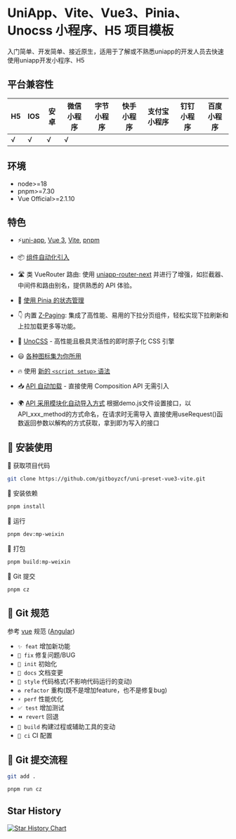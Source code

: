 # UniApp、Vite、Vue3、Pinia、Unocss 小程序、H5 项目模板

入门简单、开发简单、接近原生，适用于了解或不熟悉uniapp的开发人员去快速使用uniapp开发小程序、H5

## 平台兼容性

| H5  | IOS | 安卓 | 微信小程序 | 字节小程序 | 快手小程序 | 支付宝小程序 | 钉钉小程序 | 百度小程序 |
| --- | --- | ---- | ---------- | ---------- | ---------- | ------------ | ---------- | ---------- |
| √   |  √  |   √  |      √     |           |           |             |           |          |

## 环境

- node>=18
- pnpm>=7.30
- Vue Official>=2.1.10

## 特色

- ⚡️[uni-app](https://github.com/dcloudio/uni-app), [Vue 3](https://github.com/vuejs/core), [Vite](https://github.com/vitejs/vite), [pnpm](https://pnpm.io/)

- 📦 [组件自动化引入](https://github.com/antfu/unplugin-vue-components)

- 🛣 类 VueRouter 路由: 使用 [uniapp-router-next](https://www.npmjs.com/package/uniapp-router-next) 并进行了增强，如拦截器、中间件和路由别名，提供熟悉的 API 体验。

- 🍍 [使用 Pinia 的状态管理](https://pinia.vuejs.org)

- 👇 内置 [Z-Paging](https://github.com/SmileZXLee/uni-z-paging): 集成了高性能、易用的下拉分页组件，轻松实现下拉刷新和上拉加载更多等功能。

- 🎨 [UnoCSS](https://github.com/unocss/unocss) - 高性能且极具灵活性的即时原子化 CSS 引擎

- 😃 [各种图标集为你所用](https://icon-sets.iconify.design/)

- 🔥 使用 [新的 `<script setup>` 语法](https://github.com/vuejs/rfcs/pull/227)

- 📥 [API 自动加载](https://github.com/antfu/unplugin-auto-import) - 直接使用 Composition API 无需引入

- 🌍 [API 采用模块化自动导入方式](https://blog.csdn.net/qq_43775179/article/details/134811292) 根据demo.js文件设置接口，以API_xxx_method的方式命名，在请求时无需导入 直接使用useRequest()函数返回参数以解构的方式获取，拿到即为写入的接口

## 🍭 安装使用

🍙 获取项目代码

```bash
git clone https://github.com/gitboyzcf/uni-preset-vue3-vite.git
```

🌈 安装依赖

```bash
pnpm install
```

🐥 运行

```bash
pnpm dev:mp-weixin
```

🍁 打包

```bash
pnpm build:mp-weixin
```

🍄 Git 提交

```bash
pnpm cz
```

## 🍣 Git 规范

参考 [vue](https://github.com/vuejs/vue/blob/dev/.github/COMMIT_CONVENTION.md) 规范 ([Angular](https://github.com/conventional-changelog/conventional-changelog/tree/master/packages/conventional-changelog-angular))

- `✨ feat` 增加新功能
- `🐛 fix` 修复问题/BUG
- `🎉 init` 初始化
- `📝 docs` 文档变更
- `💄 style` 代码格式(不影响代码运行的变动)
- `♻️ refactor` 重构(既不是增加feature，也不是修复bug)
- `⚡️ perf` 性能优化
- `✅ test` 增加测试
- `⏪️ revert` 回退
- `🚀‍ build` 构建过程或辅助工具的变动
- `👷 ci` CI 配置

## 🌯 Git 提交流程

```bash
git add .

pnpm run cz
```

## Star History

[![Star History Chart](https://api.star-history.com/svg?repos=gitboyzcf/uni-preset-vue3-vite&type=Timeline)](https://star-history.com/#gitboyzcf/uni-preset-vue3-vite&Timeline)
